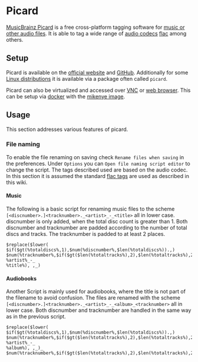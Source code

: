 # Picard

[MusicBrainz Picard](https://picard.musicbrainz.org/) is a free cross-platform
tagging software for [music or other audio files](./audio.md).
It is able to tag a wide range of [audio codecs](./audio.md#audio-codecs)
[flac](./flac_(codec).md) among others.

## Setup

Picard is available on the [official website](https://picard.musicbrainz.org/)
and [GitHub](https://github.com/metabrainz/picard).
Additionally for some [Linux distributions](/wiki/linux.md#distributions)
it is available via a package often called `picard`.

Picard can also be virtualized and accessed over [VNC](/wiki/vnc.md) or
[web browser](/wiki/web_browser.md).
This can be setup via [docker](/wiki/docker.md) with the
[mikenye image](/wiki/docker/mikenye_-_picard.md).

## Usage

This section addresses various features of picard.

### File naming

To enable the file renaming on saving check `Rename files when saving` in the
preferences.
Under `Options` you can `Open file naming script editor` to change the script.
The tags described used are based on the audio codec.
In this section it is assumed the standard
[flac tags](./flac_(codec).md#tagging) are used as described in this wiki.

#### Music

The following is a basic script for renaming music files to the scheme
`[<discnumber>.]<tracknumber>._<artist>_-_<title>`
all in lower case.
discnumber is only added, when the total disc count is greater than 1.
Both discnumber and tracknumber are padded according to the number of total
discs and tracks.
The tracknumber is padded to at least 2 places.

```
$replace($lower(
$if($gt(%totaldiscs%,1),$num(%discnumber%,$len(%totaldiscs%)).,)
$num(%tracknumber%,$if($gt($len(%totaltracks%),2),$len(%totaltracks%),2))._
%artist%_-_
%title%), ,_)
```

#### Audiobooks

Another Script is mainly used for audiobooks, where the title is not part of
the filename to avoid confusion.
The files are renamed with the scheme
`[<discnumber>.]<tracknumber>._<artist>_-_<album>_<tracknumber>`
all in lower case.
Both discnumber and tracknumber are handled in the same way as in the previous
script.

```
$replace($lower(
$if($gt(%totaldiscs%,1),$num(%discnumber%,$len(%totaldiscs%)).,)
$num(%tracknumber%,$if($gt($len(%totaltracks%),2),$len(%totaltracks%),2))._
%artist%_-_
%album%), ,_)_
$num(%tracknumber%,$if($gt($len(%totaltracks%),2),$len(%totaltracks%),2))
```
